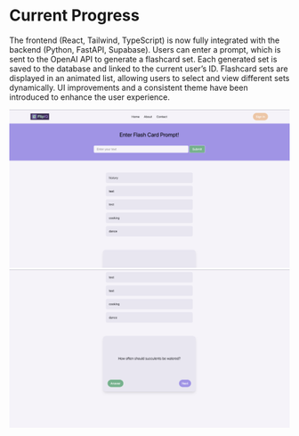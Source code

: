 # Current Progress

The frontend (React, Tailwind, TypeScript) is now fully integrated with the backend (Python, FastAPI, Supabase).
Users can enter a prompt, which is sent to the OpenAI API to generate a flashcard set.
Each generated set is saved to the database and linked to the current user’s ID.
Flashcard sets are displayed in an animated list, allowing users to select and view different sets dynamically.
UI improvements and a consistent theme have been introduced to enhance the user experience. 

![Sprint 1](shared/sprint1.1.png)
![Sprint 1](shared/sprint1.2.png)